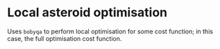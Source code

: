 # Local asteroid optimisation

Uses ``bobyqa`` to perform local optimisation for some cost function; in this case, the full optimisation cost function.
